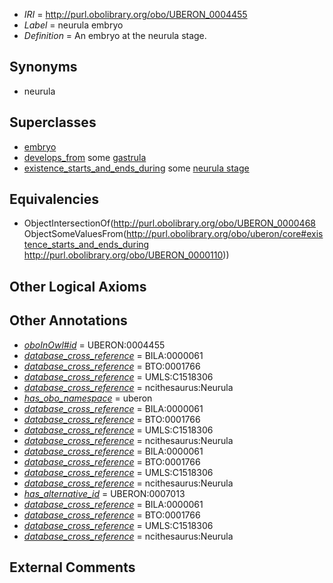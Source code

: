  * *IRI* = http://purl.obolibrary.org/obo/UBERON_0004455
 * *Label* = neurula embryo
 * *Definition* = An embryo at the neurula stage.

## Synonyms

 * neurula

## Superclasses

 * [embryo](../../UBERON/22/UBERON_0000922.md)
 * [develops_from](../../RO/02/RO_0002202.md) some [gastrula](../../UBERON/34/UBERON_0004734.md)
 * [existence_starts_and_ends_during](../../core#existence/ng/core#existence_starts_and_ends_during.md) some [neurula stage](../../UBERON/10/UBERON_0000110.md)

## Equivalencies

 * ObjectIntersectionOf(<http://purl.obolibrary.org/obo/UBERON_0000468> ObjectSomeValuesFrom(<http://purl.obolibrary.org/obo/uberon/core#existence_starts_and_ends_during> <http://purl.obolibrary.org/obo/UBERON_0000110>))

## Other Logical Axioms


## Other Annotations

 * *[oboInOwl#id](../../id/oboInOwl#id.md)* = UBERON:0004455
 * *[database_cross_reference](../../ef/oboInOwl#hasDbXref.md)* = BILA:0000061
 * *[database_cross_reference](../../ef/oboInOwl#hasDbXref.md)* = BTO:0001766
 * *[database_cross_reference](../../ef/oboInOwl#hasDbXref.md)* = UMLS:C1518306
 * *[database_cross_reference](../../ef/oboInOwl#hasDbXref.md)* = ncithesaurus:Neurula
 * *[has_obo_namespace](../../ce/oboInOwl#hasOBONamespace.md)* = uberon
 * *[database_cross_reference](../../ef/oboInOwl#hasDbXref.md)* = BILA:0000061
 * *[database_cross_reference](../../ef/oboInOwl#hasDbXref.md)* = BTO:0001766
 * *[database_cross_reference](../../ef/oboInOwl#hasDbXref.md)* = UMLS:C1518306
 * *[database_cross_reference](../../ef/oboInOwl#hasDbXref.md)* = ncithesaurus:Neurula
 * *[database_cross_reference](../../ef/oboInOwl#hasDbXref.md)* = BILA:0000061
 * *[database_cross_reference](../../ef/oboInOwl#hasDbXref.md)* = BTO:0001766
 * *[database_cross_reference](../../ef/oboInOwl#hasDbXref.md)* = UMLS:C1518306
 * *[database_cross_reference](../../ef/oboInOwl#hasDbXref.md)* = ncithesaurus:Neurula
 * *[has_alternative_id](../../Id/oboInOwl#hasAlternativeId.md)* = UBERON:0007013
 * *[database_cross_reference](../../ef/oboInOwl#hasDbXref.md)* = BILA:0000061
 * *[database_cross_reference](../../ef/oboInOwl#hasDbXref.md)* = BTO:0001766
 * *[database_cross_reference](../../ef/oboInOwl#hasDbXref.md)* = UMLS:C1518306
 * *[database_cross_reference](../../ef/oboInOwl#hasDbXref.md)* = ncithesaurus:Neurula

## External Comments

